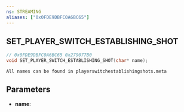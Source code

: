 ```yaml
---
ns: STREAMING
aliases: ["0x0FDE9DBFC0A6BC65"]
---
```

## SET_PLAYER_SWITCH_ESTABLISHING_SHOT

```c
// 0x0FDE9DBFC0A6BC65 0x279077B0
void SET_PLAYER_SWITCH_ESTABLISHING_SHOT(char* name);
```

```
All names can be found in playerswitchestablishingshots.meta
```

## Parameters
* **name**: 

